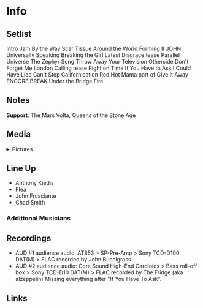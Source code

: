# Info

## Setlist

Intro Jam
By the Way
Scar Tissue
Around the World
Forming II JOHN
Universally Speaking
Breaking the Girl
Latest Disgrace tease
Parallel Universe
The Zephyr Song
Throw Away Your Television
Otherside
Don't Forget Me
London Calling tease
Right on Time
If You Have to Ask
I Could Have Lied
Can't Stop
Californication
Red Hot Mama part of
Give It Away
ENCORE BREAK
Under the Bridge
Fire

## Notes

**Support**: The Mars Volta, Queens of the Stone Age

## Media 

<details>
  <summary>Pictures</summary>
  <!--<img alt="Setlist" title="Setlist" src="_.jpg" height="200" />-->
</details>

## Line Up

* Anthony Kiedis
* Flea
* John Frusciante
* Chad Smith

### Additional Musicians

## Recordings

* AUD #1 audience audio: AT853 > SP-Pre-Amp > Sony TCD-D100 DAT(M) > FLAC recorded by John Buccigross  
* AUD #2 audience audio: Core Sound High-End Cardioids > Bass roll-off box > Sony TCD-D10 DAT(M) > FLAC recorded by The Fridge (aka alzeppelin) Missing everything after "If You Have To Ask".

## Links

